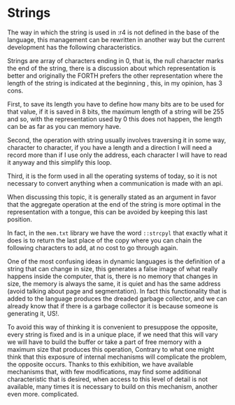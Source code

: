 # Strings

The way in which the string is used in :r4 is not defined in the base of the language, this management can be rewritten in another way but the current development has the following characteristics.

Strings are array of characters ending in 0, that is, the null character marks the end of the string, there is a discussion about which representation is better and originally the FORTH prefers the other representation where the length of the string is indicated at the beginning , this, in my opinion, has 3 cons.

First, to save its length you have to define how many bits are to be used for that value, if it is saved in 8 bits, the maximum length of a string will be 255 and so, with the representation used by 0 this does not happen, the length can be as far as you can memory have.

Second, the operation with string usually involves traversing it in some way, character to character, if you have a length and a direction I will need a record more than if I use only the address, each character I will have to read it anyway and this simplify this loop.

Third, it is the form used in all the operating systems of today, so it is not necessary to convert anything when a communication is made with an api.

When discussing this topic, it is generally stated as an argument in favor that the aggregate operation at the end of the string is more optimal in the representation with a tongue, this can be avoided by keeping this last position.

In fact, in the `mem.txt` library we have the word `::strcpyl` that exactly what it does is to return the last place of the copy where you can chain the following characters to add, at no cost to go through again.

One of the most confusing ideas in dynamic languages is the definition of a string that can change in size, this generates a false image of what really happens inside the computer, that is, there is no memory that changes in size, the memory is always the same, it is quiet and has the same address (avoid talking about page and segmentation). In fact this functionality that is added to the language produces the dreaded garbage collector, and we can already know that if there is a garbage collector it is because someone is generating it, US!.

To avoid this way of thinking it is convenient to presuppose the opposite, every string is fixed and is in a unique place, if we need that this will vary we will have to build the buffer or take a part of free memory with a maximum size that produces this operation, Contrary to what one might think that this exposure of internal mechanisms will complicate the problem, the opposite occurs. Thanks to this exhibition, we have available mechanisms that, with few modifications, may find some additional characteristic that is desired, when access to this level of detail is not available, many times it is necessary to build on this mechanism, another even more. complicated.

